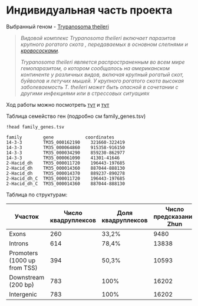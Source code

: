 # Индивидуальная часть проекта

Выбранный геном - [Trypanosoma theileri](https://www.ncbi.nlm.nih.gov/datasets/genome/GCF_002087225.1/) 

> _Видовой комплекс Trypanosoma theileri включает паразитов крупного рогатого скота , передаваемых в основном слепнями и [кровососками](https://ru.wikipedia.org/wiki/Кровососки)._ 
>
> _Trypanosoma theileri является распространенным во всем мире гемопаразитом, о котором сообщалось на американском континенте у различных видов, включая крупный рогатый скот, буйволов и летучих мышей. У крупного рогатого скота высокая заболеваемость T. theileri может быть опасной в сочетании с другими инфекциями или в стрессовых ситуациях_

Ход работы можно посмотреть [тут](https://colab.research.google.com/drive/1k5G9GmL0gzmnUuwsDX8LR5ABT_O31p7v?usp=sharing) и [тут](https://colab.research.google.com/drive/1DTn4ESRcJ1DcL-nImhDsqGUwJJnWyYS0?usp=sharing) 

Таблица семейство ген (подробно см family_genes.tsv)

```shell
!head family_genes.tsv

family	      gene	          coordinates
14-3-3	      TM35_000162190	321660-322419
14-3-3	      TM35_000064860	915358-916150
14-3-3	      TM35_000034290	859230-862977
14-3-3	      TM35_000061090	41301-41646
2-Hacid_dh    TM35_000011720	196443-197685
2-Hacid_dh    TM35_000014360	887044-888130
2-Hacid_dh    TM35_000014370	889237-890278
2-Hacid_dh_C  TM35_000011720	196443-197685
2-Hacid_dh_C  TM35_000014360	887044-888130
```

Таблица по структурам:

| Участок                      | Число квадруплексов | Доля квадруплексов | Число предсказаний Zhun | Доля предсказаний Zhun | Число предсказаний ZDNABERT | Доля предсказаний ZDNABERT |
|------------------------------|---------------------|--------------------|-------------------------|------------------------|-----------------------------|----------------------------|
| Exons                        | 260                 |        33,2%       | 9480                    |          58,1%         | 4686                        |            83,6%           |
| Introns                      | 614                 |        78,4%       | 13838                   |          85,4%         | 5390                        |            92,5%           |
| Promoters (1000 up from TSS) | 394                 |        50,3%       | 10593                   |          65,4%         | 4857                        |            83,4%           |
| Downstream (200 bp)          | 783                 |        100%        | 16202                   |          100%          | 5824                        |            100%            |
| Intergenic                   | 783                 |        100%        | 16202                   |          100%          | 5824                        |            100%            |
